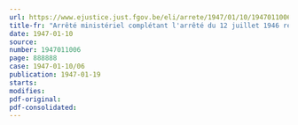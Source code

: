 ```yaml
---
url: https://www.ejustice.just.fgov.be/eli/arrete/1947/01/10/1947011006/justel
title-fr: "Arrêté ministériel complétant l'arrêté du 12 juillet 1946 relatif à la mobilisation des céréales et des légumes secs de la récolte de 1946"
date: 1947-01-10
source:
number: 1947011006
page: 888888
case: 1947-01-10/06
publication: 1947-01-19
starts:
modifies:
pdf-original:
pdf-consolidated:
---
```


